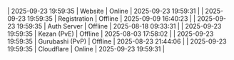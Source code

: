 | 2025-09-23 19:59:35 | Website | Online | 2025-09-23 19:59:31 |
| 2025-09-23 19:59:35 | Registration | Offline | 2025-09-09 16:40:23 |
| 2025-09-23 19:59:35 | Auth Server | Offline | 2025-08-18 09:33:31 |
| 2025-09-23 19:59:35 | Kezan (PvE) | Offline | 2025-08-03 17:58:02 |
| 2025-09-23 19:59:35 | Gurubashi (PvP) | Offline | 2025-08-23 21:44:06 |
| 2025-09-23 19:59:35 | Cloudflare | Online | 2025-09-23 19:59:31 |
